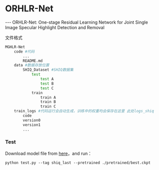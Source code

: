 # ORHLR-Net
--- ORHLR-Net: One-stage Residual Learning Network for Joint Single Image Specular Highlight Detection and Removal


文件格式

```bash
MGHLR-Net
	code #代码
		...
		README.md
	data #数据存放位置
		SHIQ_Dataset #SHIQ数据集
			test
				test A
				test B
				test C
			train
				train A
				train B
				train C
	train_logs #代码运行会自动生成，训练中的权重均会保存在这里 此处logs_shiq
		code
		version0
		version1
		...
```

### Test

Download model file from [here](https://drive.google.com/file/d/1_9HKBisV6H5TMMX3QlTY_u1iou6Qra_S/view?usp=drive_link)，and run：

```
python test.py --tag shiq_last --pretrained ./pretrained/best.ckpt
```

